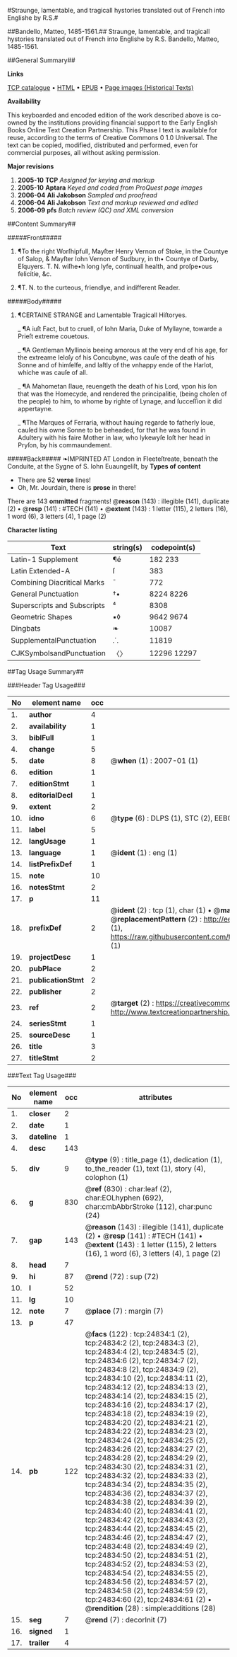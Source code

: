 #Straunge, lamentable, and tragicall hystories translated out of French into Englishe by R.S.#

##Bandello, Matteo, 1485-1561.##
Straunge, lamentable, and tragicall hystories translated out of French into Englishe by R.S.
Bandello, Matteo, 1485-1561.

##General Summary##

**Links**

[TCP catalogue](http://www.ota.ox.ac.uk/tcp/)  • 
[HTML](http://tei.it.ox.ac.uk/tcp/Texts-HTML/free/A03/A03434.html)  • 
[EPUB](http://tei.it.ox.ac.uk/tcp/Texts-EPUB/free/A03/A03434.epub) • 
[Page images (Historical Texts)](https://data.historicaltexts.jisc.ac.uk/view?pubId=eebo-21613819e&pageId=eebo-21613819e-24834-1)

**Availability**

This keyboarded and encoded edition of the
	       work described above is co-owned by the institutions
	       providing financial support to the Early English Books
	       Online Text Creation Partnership. This Phase I text is
	       available for reuse, according to the terms of Creative
	       Commons 0 1.0 Universal. The text can be copied,
	       modified, distributed and performed, even for
	       commercial purposes, all without asking permission.

**Major revisions**

1. __2005-10__ __TCP__ *Assigned for keying and markup*
1. __2005-10__ __Aptara__ *Keyed and coded from ProQuest page images*
1. __2006-04__ __Ali Jakobson__ *Sampled and proofread*
1. __2006-04__ __Ali Jakobson__ *Text and markup reviewed and edited*
1. __2006-09__ __pfs__ *Batch review (QC) and XML conversion*

##Content Summary##

#####Front#####

1. ¶To the right Worſhipfull, Mayſter
Henry Vernon of Stoke, in the Countye
of Salop, & Mayſter Iohn Vernon of Sudbury, in th• Countye
of Darby, Eſquyers. T. N. wiſhe•h long lyfe, continuall
health, and proſpe•ous felicitie, &c.

1. ¶T. N. to the curteous, friendlye,
and indifferent Reader.

#####Body#####

1. ¶CERTAINE STRANGE
and Lamentable Tragicall
Hiſtoryes.

    _ ¶A iuſt Fact, but to cruell, of Iohn Maria, Duke of
Myllayne, towarde a Prieſt extreme couetous.

    _ ¶A Gentleman Myllinois beeing
amorous at the very end of his age,
for the extreame Ieloſy of his Concubyne, was cauſe
of the death of his Sonne and of himſelfe, and laſtly of
the vnhappy ende of the Harlot, whiche was cauſe
of all.

    _ ¶A Mahometan ſlaue, reuengeth
the death of his Lord, vpon his ſon
that was the Homecyde, and rendered the principalitie,
(being choſen of the people) to him, to whome
by righte of Lynage, and ſucceſſion it did appertayne.

    _ ¶The Marques of Ferraria, without
hauing regarde to fatherly loue,
cauſed his owne Sonne to be beheaded, for that he
was found in Adultery with his faire Mother in law,
who lykewyſe loſt her head in Pryſon, by his commaundement.

#####Back#####
❧IMPRINTED AT
London in Fleeteſtreate, beneath
the Conduite, at the
Sygne of S. Iohn Euaungeliſt, by
**Types of content**

  * There are 52 **verse** lines!
  * Oh, Mr. Jourdain, there is **prose** in there!

There are 143 **ommitted** fragments! 
 @__reason__ (143) : illegible (141), duplicate (2)  •  @__resp__ (141) : #TECH (141)  •  @__extent__ (143) : 1 letter (115), 2 letters (16), 1 word (6), 3 letters (4), 1 page (2)

**Character listing**


|Text|string(s)|codepoint(s)|
|---|---|---|
|Latin-1 Supplement|¶é|182 233|
|Latin Extended-A|ſ|383|
|Combining             Diacritical Marks|̄|772|
|General Punctuation|†•|8224 8226|
|Superscripts             and Subscripts|⁴|8308|
|Geometric Shapes|▪◊|9642 9674|
|Dingbats|❧|10087|
|SupplementalPunctuation|⸫|11819|
|CJKSymbolsandPunctuation|〈〉|12296 12297|

##Tag Usage Summary##

###Header Tag Usage###

|No|element name|occ|attributes|
|---|---|---|---|
|1.|__author__|4||
|2.|__availability__|1||
|3.|__biblFull__|1||
|4.|__change__|5||
|5.|__date__|8| @__when__ (1) : 2007-01 (1)|
|6.|__edition__|1||
|7.|__editionStmt__|1||
|8.|__editorialDecl__|1||
|9.|__extent__|2||
|10.|__idno__|6| @__type__ (6) : DLPS (1), STC (2), EEBO-CITATION (1), OCLC (1), VID (1)|
|11.|__label__|5||
|12.|__langUsage__|1||
|13.|__language__|1| @__ident__ (1) : eng (1)|
|14.|__listPrefixDef__|1||
|15.|__note__|10||
|16.|__notesStmt__|2||
|17.|__p__|11||
|18.|__prefixDef__|2| @__ident__ (2) : tcp (1), char (1)  •  @__matchPattern__ (2) : ([0-9\-]+):([0-9IVX]+) (1), (.+) (1)  •  @__replacementPattern__ (2) : http://eebo.chadwyck.com/downloadtiff?vid=$1&page=$2 (1), https://raw.githubusercontent.com/textcreationpartnership/Texts/master/tcpchars.xml#$1 (1)|
|19.|__projectDesc__|1||
|20.|__pubPlace__|2||
|21.|__publicationStmt__|2||
|22.|__publisher__|2||
|23.|__ref__|2| @__target__ (2) : https://creativecommons.org/publicdomain/zero/1.0/ (1), http://www.textcreationpartnership.org/docs/. (1)|
|24.|__seriesStmt__|1||
|25.|__sourceDesc__|1||
|26.|__title__|3||
|27.|__titleStmt__|2||


###Text Tag Usage###

|No|element name|occ|attributes|
|---|---|---|---|
|1.|__closer__|2||
|2.|__date__|1||
|3.|__dateline__|1||
|4.|__desc__|143||
|5.|__div__|9| @__type__ (9) : title_page (1), dedication (1), to_the_reader (1), text (1), story (4), colophon (1)|
|6.|__g__|830| @__ref__ (830) : char:leaf (2), char:EOLhyphen (692), char:cmbAbbrStroke (112), char:punc (24)|
|7.|__gap__|143| @__reason__ (143) : illegible (141), duplicate (2)  •  @__resp__ (141) : #TECH (141)  •  @__extent__ (143) : 1 letter (115), 2 letters (16), 1 word (6), 3 letters (4), 1 page (2)|
|8.|__head__|7||
|9.|__hi__|87| @__rend__ (72) : sup (72)|
|10.|__l__|52||
|11.|__lg__|10||
|12.|__note__|7| @__place__ (7) : margin (7)|
|13.|__p__|47||
|14.|__pb__|122| @__facs__ (122) : tcp:24834:1 (2), tcp:24834:2 (2), tcp:24834:3 (2), tcp:24834:4 (2), tcp:24834:5 (2), tcp:24834:6 (2), tcp:24834:7 (2), tcp:24834:8 (2), tcp:24834:9 (2), tcp:24834:10 (2), tcp:24834:11 (2), tcp:24834:12 (2), tcp:24834:13 (2), tcp:24834:14 (2), tcp:24834:15 (2), tcp:24834:16 (2), tcp:24834:17 (2), tcp:24834:18 (2), tcp:24834:19 (2), tcp:24834:20 (2), tcp:24834:21 (2), tcp:24834:22 (2), tcp:24834:23 (2), tcp:24834:24 (2), tcp:24834:25 (2), tcp:24834:26 (2), tcp:24834:27 (2), tcp:24834:28 (2), tcp:24834:29 (2), tcp:24834:30 (2), tcp:24834:31 (2), tcp:24834:32 (2), tcp:24834:33 (2), tcp:24834:34 (2), tcp:24834:35 (2), tcp:24834:36 (2), tcp:24834:37 (2), tcp:24834:38 (2), tcp:24834:39 (2), tcp:24834:40 (2), tcp:24834:41 (2), tcp:24834:42 (2), tcp:24834:43 (2), tcp:24834:44 (2), tcp:24834:45 (2), tcp:24834:46 (2), tcp:24834:47 (2), tcp:24834:48 (2), tcp:24834:49 (2), tcp:24834:50 (2), tcp:24834:51 (2), tcp:24834:52 (2), tcp:24834:53 (2), tcp:24834:54 (2), tcp:24834:55 (2), tcp:24834:56 (2), tcp:24834:57 (2), tcp:24834:58 (2), tcp:24834:59 (2), tcp:24834:60 (2), tcp:24834:61 (2)  •  @__rendition__ (28) : simple:additions (28)|
|15.|__seg__|7| @__rend__ (7) : decorInit (7)|
|16.|__signed__|1||
|17.|__trailer__|4||

